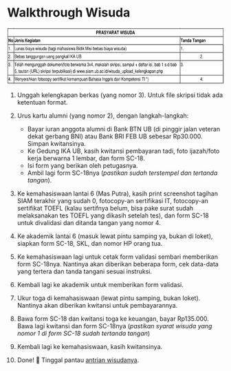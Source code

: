 # Walkthrough Wisuda

<img src="img/sc2-18.png" width="700" height="130">

1. Unggah kelengkapan berkas (yang nomor 3). Untuk file skripsi tidak ada
   ketentuan format.

2. Urus kartu alumni (yang nomor 2), dengan langkah-langkah:

    - Bayar iuran anggota alumni di Bank BTN UB (di pinggir jalan veteran dekat
      gerbang BNI) atau Bank BRI FEB UB sebesar Rp30.000. Simpan kwitansinya.
    - Ke Gedung IKA UB, kasih kwitansi pembayaran tadi, foto ijazah/foto kerja
      berwarna 1 lembar, dan form SC-18.
    - Isi form yang berikan oleh petugasnya.
    - Ambil lagi form SC-18nya (*pastikan sudah terstempel dan tertanda tangan*).

3. Ke kemahasiswaan lantai 6 (Mas Putra), kasih print screenshot tagihan SIAM
   terakhir yang sudah 0, fotocopy-an sertifikasi IT, fotocopy-an sertifikat
   TOEFL (kalau sertifnya belum, bisa pake surat sudah melaksanakan tes TOEFL
   yang dikasih setelah tes), dan form SC-18 untuk divalidasi dan ditanda tangan
   yang nomor 4.

4. Ke akademik lantai 6 (masuk lewat pintu samping ya, bukan di loket), siapkan
   form SC-18, SKL, dan nomor HP orang tua.

5. Ke kemahasiswaan lagi untuk cetak form validasi sembari memberikan form
   SC-18nya. Nantinya akan diberikan beberapa form, cek data-data yang tertera
   dan tanda tangani sesuai instruksi.

6. Kembali lagi ke akademik untuk memberikan form validasi.

7. Ukur toga di kemahasiswaan (lewat pintu samping, bukan loket). Nantinya akan
   diberikan kwitansi untuk pembayarannya.

8. Bawa form SC-18 dan kwitansi toga ke keuangan, bayar Rp135.000. Bawa lagi
   kwitansi dan form SC-18nya (*pastikan syarat wisuda yang nomor 1 di form SC-18
   sudah tertanda tangan*)

9. Kembali lagi ke kemahasiswaan, kasih kwitansinya.

10. Done! 🎉 Tinggal pantau [antrian wisudanya](http://filkom.ub.ac.id/page/read/informasi-wisuda/d628731dd1daa1).


